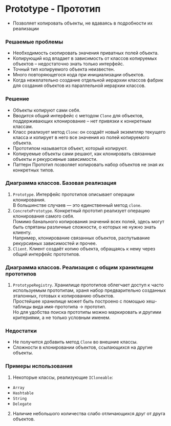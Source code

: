 ﻿# Prototype - Прототип
* Позволяет копировать объекты, не вдаваясь в подробности их реализации

### Решаемые проблемы
* Необходимость скопировать значения приватных полей объекта.
* Копирующий код впадает в зависимость от классов копируемых объектов – недостаточно знать только интерфейс.
* Точный тип копируемого объекта неизвестен.
* Много повторяющегося кода при инициализации объектов.
* Когда нежелательно создание отдельной иерархии классов фабрик для создания объектов из параллельной иерархии классов.

### Решение
* Объекты копируют сами себя.
* Вводится общий интерфейс с методом `Clone` для объектов, поддерживающих клонирование – нет привязки к конкретным классам.
* Класс реализует метод `Clone`: он создаёт новый экземпляр текущего класса и копирует в него все значения из полей копируемого объекта.
* Прототипом называется объект, который копируют.
* Копируемые объекты сами решают, как клонировать связанные объекты и рекурсивные зависимости.
* Паттерн Прототип позволяет копировать набор объектов не зная их конкретных типов.

### Диаграмма классов. Базовая реализация
1. `Prototype`. Интерфейс прототипов описывает операции клонирования.  
В большинстве случаев — это единственный метод `clone`.
2. `ConcretePrototype`. Конкретный прототип реализует операцию клонирования самого себя.  
Помимо банального копирования значений всех полей, здесь могут быть спрятаны различные сложности, о которых не нужно знать клиенту.  
Например, клонирование связанных объектов, распутывание рекурсивных зависимостей и прочее.
3. `Client`. Клиент создаёт копию объекта, обращаясь к нему через общий интерфейс прототипов.

### Диаграмма классов. Реализация с общим хранилищем прототипов
1. `PrototypeRegistry`. Хранилище прототипов облегчает доступ к часто используемым прототипам, храня набор предварительно созданных эталонных, готовых к копированию объектов.  
Простейшее хранилище может быть построено с помощью хеш-таблицы вида имя-прототипа → прототип.  
Но для удобства поиска прототипы можно маркировать и другими критериями, а не только условным именем.

### Недостатки
* Не получится добавить метод `Clone` во внешние классы.
* Сложности в клонировании объектов, ссылающихся на другие объекты.

### Примеры использования
1. Некоторые классы, реализующие `ICloneable`:
* `Array`
* `Hashtable`
* `String`
* `Delegate`
2. Наличие небольшого количества слабо отличающихся друг от друга объектов.
